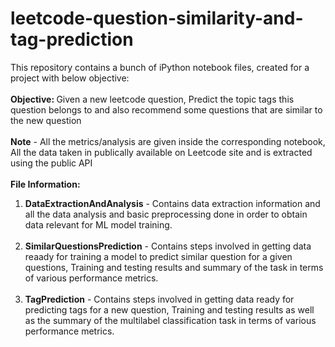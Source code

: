 # leetcode-question-similarity-and-tag-prediction
This repository contains a bunch of iPython notebook files, created for a project with below objective:<br/><br/>
<b>Objective: </b> Given a new leetcode question, Predict the topic tags this question belongs to and also recommend some questions that are similar to the new question<br/><br/>
<b>Note</b> - All the metrics/analysis are given inside the corresponding notebook, All the data taken in publically available on Leetcode site and is extracted using the public API<br/><br/>
<b>File Information:</b><br/>
1. <b>DataExtractionAndAnalysis</b> - Contains data extraction information and all the data analysis and basic preprocessing done in order to obtain data relevant for ML model training.<br/><br/>
2. <b>SimilarQuestionsPrediction</b> - Contains steps involved in getting data reaady for training a model to predict similar question for a given questions, Training and testing results and summary of the task in terms of various performance metrics.<br/><br/>
3. <b>TagPrediction</b> - Contains steps involved in getting data ready for predicting tags for a new question, Training and testing results as well as the summary of the multilabel classification task in terms of various performance metrics.


